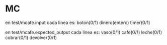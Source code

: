 # MC

en test/mcafe.input cada linea es:
boton(0/1) dinero(entero) timer(0/1)

en test/mcafe.expected_output cada linea es:
vaso(0/1) cafe(0/1) leche(0/1) cobrar(0/1) devolver(0/1)
